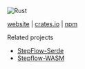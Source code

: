 ![Rust](https://github.com/step-flow/stepflow/workflows/Rust/badge.svg)

[website](https://stepflow.dev) |
[crates.io](https://crates.io/crates/stepflow) |
[npm](https://www.npmjs.com/package/stepflow-wasm)

Related projects
- [StepFlow-Serde](https://github.com/step-flow/stepflow-serde)
- [Stepflow-WASM](https://github.com/step-flow/stepflow-wasm)
